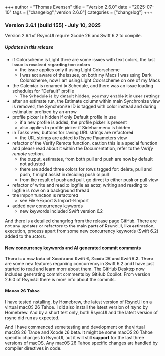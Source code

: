 +++
author = "Thomas Evensen"
title = "Version 2.6.0"
date = "2025-07-10"
tags = ["changelog","version 2.6.0"]
categories = ["changelog"]
+++

### Version 2.6.1 (build 155) - July 10, 2025 

Version 2.6.1 of RsyncUI require Xcode 26 and Swift 6.2 to compile. 

##### Updates in this release

- if Colorscheme is Light there are some issues with text colors, the last issue is resolved regarding text colors
    - the issue applies only if using Light Colorscheme
    - I was not aware of the issues, on both my Macs I was using Dark Colorscheme, now I am using Light Colorscheme on one of my Macs
- the Calendar is renamed to Schedule, and there was an issue loading schedules for "Default" profile
    - The Schedule is by default hidden, you may enable it in user settings
- after an estimate run, the Estimate column within main Synchronize view is removed, the Synchronize ID is tagged with color instead and during estimation prefixed by an arrow
- profile picker is hidden if only Default profile in use
    - if a new profile is added, the profile picker is present
    - also applies to profile picker if Sidebar menu is hidden
- in Tasks view, buttons for saving URL strings are refactored
    - the URL strings are added to Rsync Parameters view
- refactor of the Verify Remote function, caution this is a special function and please read about it within the Documentation,  refer to the *Verify remote* section.
    - the output, estimates, from both pull and push are now by default not adjusted
    - there are added three colors for rows tagged for: delete, pull and push, it might assist in deciding push or pull
    - from the result of push and pull, go direct to either push or pull view
- refactor of write and read to logfile as actor, writing and reading to logfile is now on a background thread
- the Import function is refactored
    - see File->Export & Import->Import
- added new concurrency keywords
    - new keywords included Swift version 6.2

And there is a detailed changelog from the release page GitHub. There are not any updates or refactors to the main parts of RsyncUI, like estimation, execution, process apart from some new concurrency keywords (Swift 6.2) added to the actors.

#### New concurrency keywords and AI generated commit comments

There is a new beta of Xcode and Swift 6, Xcode 26 and Swift 6.2. There are some new features regarding concurrency in Swift 6.2 and I have just started to read and learn more about them. The GitHub Desktop now includes generating commit comments by GitHub Copilot. From version 2.6.0 of RsyncUI there is more info about the commits. 

#### Macos 26 Tahoe

I have tested installing, by Homebrew, the latest version of RsyncUI on a virtual macOS 26 Tahoe. I did also install the latest version of rsync by Homebrew. And by a short test only, both RsyncUI and the latest version of rsync did run as expected. 

And I have commenced some testing and development on the virtual macOS 26 Tahoe and Xcode 26 beta. It might be some macOS 26 Tahoe specific changes to RsyncUI, but it will still **support**  for the last three versions of macOS. Any macOS 26 Tahoe specific changes are handled by compiler directives in code. 

